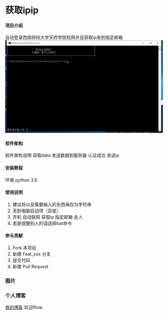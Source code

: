 ﻿# 获取ipip

#### 项目介绍
自动登录西南财经大学天府学院校网并且获取ip发到指定邮箱
![发送邮箱成功](img/email_success.png)

#### 软件架构
软件架构说明
获取data
发送数据到服务器
认证成功
发送ip


#### 安装教程

环境 python 3.6

#### 使用说明
1. 建议将以及需要输入的东西保存为字符串
2. 丢到电脑启动项（百度）
3. 开机 自动联网 获取ip 指定邮箱 走人
4. 若是提醒别人的请选择bat命令

#### 参与贡献

1. Fork 本项目
2. 新建 Feat_xxx 分支
3. 提交代码
4. 新建 Pull Request

### 图片
### 个人博客
[我的博客](https://abbhay.github.io) 欢迎fllow



